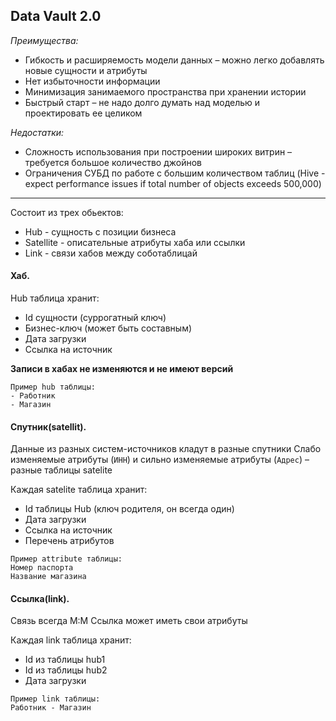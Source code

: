 ## Data Vault 2.0

*Преимущества:*
- Гибкость и расширяемость модели данных – можно легко добавлять новые сущности и атрибуты
- Нет избыточности информации
- Минимизация занимаемого пространства при хранении истории
- Быстрый старт – не надо долго думать над моделью и проектировать ее целиком

*Недостатки:*
- Сложность использования при построении широких витрин – требуется большое количество джойнов 
- Ограничения СУБД по работе с большим количеством таблиц (Hive - expect performance issues if total number of objects exceeds 500,000)

-----


Состоит из трех обьектов:
* Hub - сущность с позиции бизнеса
* Satellite - описательные атрибуты хаба или cсылки
* Link - связи хабов между соботаблицай

#### Хаб.

Hub таблица хранит:
- Id сущности (суррогатный ключ)
- Бизнес-ключ (может быть составным)
- Дата загрузки
- Ссылка на источник

**Записи в хабах не изменяются и не имеют версий**
```
Пример hub таблицы:
- Работник
- Магазин
```


#### Спутник(satellit).
Данные из разных систем-источников кладут в разные спутники
Слабо изменяемые атрибуты (```ИНН```) и сильно изменяемые атрибуты (```Адрес```) – разные таблицы satelite

Каждая satelite таблица хранит:
- Id таблицы Hub (ключ родителя, он всегда один)
- Дата загрузки
- Ссылка на источник
- Перечень атрибутов

``` 
Пример attribute таблицы:
Номер паспорта
Название магазина
```

#### Ссылка(link). 
Связь всегда M:M
Ссылка может иметь свои атрибуты

Каждая link таблица хранит:
- Id из таблицы hub1
- Id из таблицы hub2
- Дата загрузки

```
Пример link таблицы:
Работник - Магазин
```
